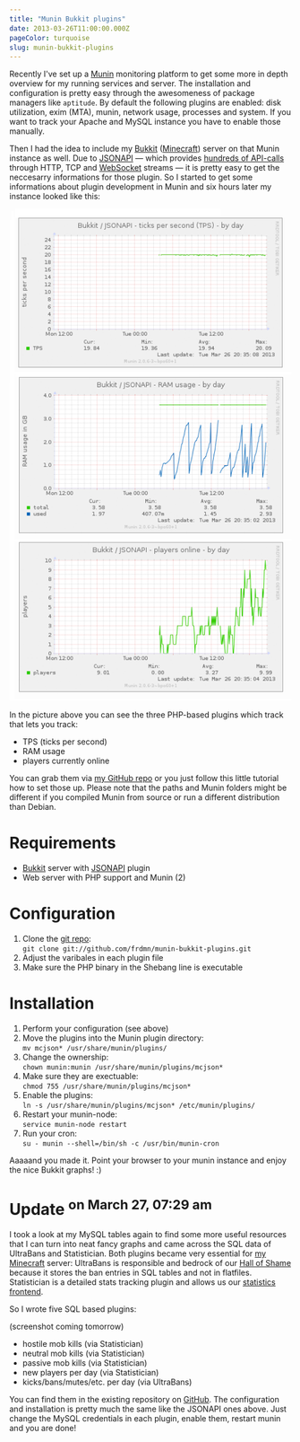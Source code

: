 ```yaml
---
title: "Munin Bukkit plugins"
date: 2013-03-26T11:00:00.000Z
pageColor: turquoise
slug: munin-bukkit-plugins
---
```


Recently I've set up a [Munin](http://munin-monitoring.org) monitoring platform to get some more in depth overview for my running services and server. The installation and configuration is pretty easy through the awesomeness of package managers like `aptitude`. By default the following plugins are enabled: disk utilization, exim (MTA), munin, network usage, processes and system. If you want to track your Apache and MySQL instance you have to enable those manually.

Then I had the idea to include my [Bukkit](http://bukkit.org) ([Minecraft](http://minecraft.net)) server on that Munin instance as well. Due to [JSONAPI](https://github.com/alecgorge/jsonapi) — which provides [hundreds of API-calls](http://mcjsonapi.com/apidocs/) through HTTP, TCP and [WebSocket](http://www.websocket.org/) streams — it is pretty easy to get the neccesarry informations for those plugin. So I started to get some informations about plugin development in Munin and six hours later my instance looked like this: 

![Munin Bukkit/JSONAPI plugins](/assets/images/posts/munin-bukkit-plugins/1.png)

In the picture above you can see the three PHP-based plugins which track that lets you track:

* TPS (ticks per second)
* RAM usage
* players currently online

You can grab them via [my GitHub repo](https://github.com/yeahwhat-mc/munin-bukkit-plugins) or you just follow this little tutorial how to set those up. Please note that the paths and Munin folders might be different if you compiled Munin from source or run a different distribution than Debian.

# Requirements

* [Bukkit](http://bukkit.org) server with [JSONAPI](https://github.com/alecgorge/jsonapi) plugin
* Web server with PHP support and Munin (2)

# Configuration

1. Clone the [git repo](https://github.com/frdmn/munin-bukkit-plugins):  
`git clone git://github.com/frdmn/munin-bukkit-plugins.git`
1. Adjust the varibales in each plugin file
1. Make sure the PHP binary in the Shebang line is executable

# Installation

1. Perform your configuration (see above)
1. Move the plugins into the Munin plugin directory:  
`mv mcjson* /usr/share/munin/plugins/`
1. Change the ownership:  
`chown munin:munin /usr/share/munin/plugins/mcjson*`
1. Make sure they are exectuable:  
`chmod 755 /usr/share/munin/plugins/mcjson*`
1. Enable the plugins:  
`ln -s /usr/share/munin/plugins/mcjson* /etc/munin/plugins/`
1. Restart your munin-node:  
`service munin-node restart`
1. Run your cron:  
`su - munin --shell=/bin/sh -c /usr/bin/munin-cron`

Aaaaand you made it. Point your browser to your munin instance and enjoy the nice Bukkit graphs! :)

# Update <sup>on March 27, 07:29 am</sup>

I took a look at my MySQL tables again to find some more useful resources that I can turn into neat fancy graphs and came across the SQL data of UltraBans and Statistician. Both plugins became very essential for [my Minecraft](http://yeahwh.at) server: UltraBans is responsible and bedrock of our [Hall of Shame](http://shame.yeahwh.at) because it stores the ban entries in SQL tables and not in flatfiles. Statistician is a detailed stats tracking plugin and allows us our [statistics frontend](http://stats.yeahwh.at).

So I wrote five SQL based plugins:

(screenshot coming tomorrow)

* hostile mob kills (via Statistician)
* neutral mob kills (via Statistician)
* passive mob kills (via Statistician)
* new players per day (via Statistician)
* kicks/bans/mutes/etc. per day (via UltraBans)

You can find them in the existing repository on [GitHub](https://github.com/yeahwhat-mc/munin-bukkit-plugins). The configuration and installation is pretty much the same like the JSONAPI ones above. Just change the MySQL credentials in each plugin, enable them, restart munin and you are done!
